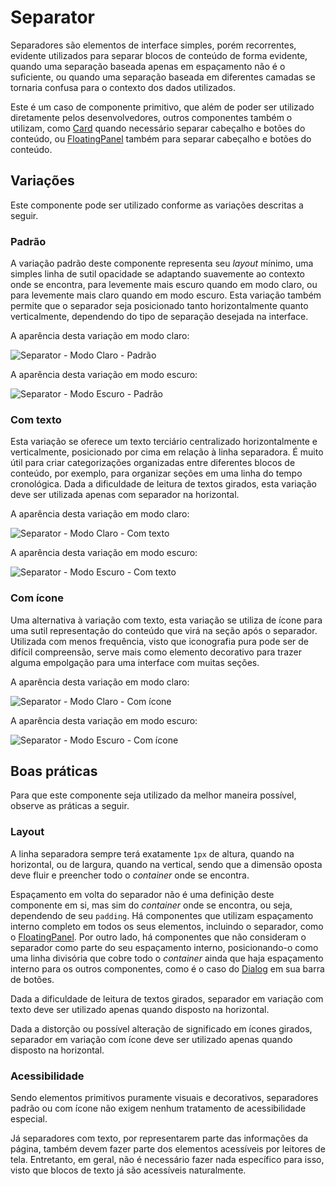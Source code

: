 # Separator

Separadores são elementos de interface simples, porém recorrentes, evidente utilizados para separar blocos de conteúdo de forma evidente, quando uma separação baseada apenas em espaçamento não é o suficiente, ou quando uma separação baseada em diferentes camadas se tornaria confusa para o contexto dos dados utilizados.

Este é um caso de componente primitivo, que além de poder ser utilizado diretamente pelos desenvolvedores, outros componentes também o utilizam, como [Card](./card.md) quando necessário separar cabeçalho e botões do conteúdo, ou [FloatingPanel](./floating-panel.md) também para separar cabeçalho e botões do conteúdo.

## Variações

Este componente pode ser utilizado conforme as variações descritas a seguir.

### Padrão

A variação padrão deste componente representa seu _layout_ mínimo, uma simples linha de sutil opacidade se adaptando suavemente ao contexto onde se encontra, para levemente mais escuro quando em modo claro, ou para levemente mais claro quando em modo escuro. Esta variação também permite que o separador seja posicionado tanto horizontalmente quanto verticalmente, dependendo do tipo de separação desejada na interface.

A aparência desta variação em modo claro:

![Separator - Modo Claro - Padrão](~@source/assets/images/component-separator-light-standard.png)

A aparência desta variação em modo escuro:

![Separator - Modo Escuro - Padrão](~@source/assets/images/component-separator-dark-standard.png)

### Com texto

Esta variação se oferece um texto terciário centralizado horizontalmente e verticalmente, posicionado por cima em relação à linha separadora. É muito útil para criar categorizações organizadas entre diferentes blocos de conteúdo, por exemplo, para organizar seções em uma linha do tempo cronológica. Dada a dificuldade de leitura de textos girados, esta variação deve ser utilizada apenas com separador na horizontal.

A aparência desta variação em modo claro:

![Separator - Modo Claro - Com texto](~@source/assets/images/component-separator-light-text.png)

A aparência desta variação em modo escuro:

![Separator - Modo Escuro - Com texto](~@source/assets/images/component-separator-dark-text.png)

### Com ícone

Uma alternativa à variação com texto, esta variação se utiliza de ícone para uma sutil representação do conteúdo que virá na seção após o separador. Utilizada com menos frequência, visto que iconografia pura pode ser de difícil compreensão, serve mais como elemento decorativo para trazer alguma empolgação para uma interface com muitas seções.

A aparência desta variação em modo claro:

![Separator - Modo Claro - Com ícone](~@source/assets/images/component-separator-light-icon.png)

A aparência desta variação em modo escuro:

![Separator - Modo Escuro - Com ícone](~@source/assets/images/component-separator-dark-icon.png)

## Boas práticas

Para que este componente seja utilizado da melhor maneira possível, observe as práticas a seguir.

### Layout

A linha separadora sempre terá exatamente `1px` de altura, quando na horizontal, ou de largura, quando na vertical, sendo que a dimensão oposta deve fluir e preencher todo o _container_ onde se encontra.

Espaçamento em volta do separador não é uma definição deste componente em si, mas sim do _container_ onde se encontra, ou seja, dependendo de seu `padding`. Há componentes que utilizam espaçamento interno completo em todos os seus elementos, incluindo o separador, como o [FloatingPanel](./floating-panel.md). Por outro lado, há componentes que não consideram o separador como parte do seu espaçamento interno, posicionando-o como uma linha divisória que cobre todo o _container_ ainda que haja espaçamento interno para os outros componentes, como é o caso do [Dialog](./dialog.md) em sua barra de botões.

Dada a dificuldade de leitura de textos girados, separador em variação com texto deve ser utilizado apenas quando disposto na horizontal.

Dada a distorção ou possível alteração de significado em ícones girados, separador em variação com ícone deve ser utilizado apenas quando disposto na horizontal.

### Acessibilidade

Sendo elementos primitivos puramente visuais e decorativos, separadores padrão ou com ícone não exigem nenhum tratamento de acessibilidade especial.

Já separadores com texto, por representarem parte das informações da página, também devem fazer parte dos elementos acessíveis por leitores de tela. Entretanto, em geral, não é necessário fazer nada específico para isso, visto que blocos de texto já são acessíveis naturalmente.
